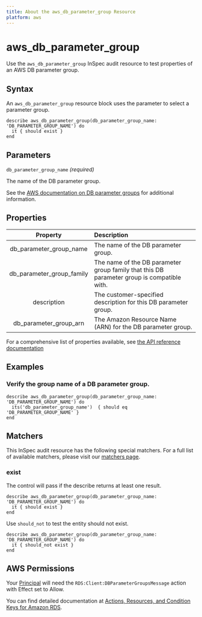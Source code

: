 ```yaml
---
title: About the aws_db_parameter_group Resource
platform: aws
---
```


# aws_db_parameter_group

Use the `aws_db_parameter_group` InSpec audit resource to test properties of an AWS DB parameter group.

## Syntax

An `aws_db_parameter_group` resource block uses the parameter to select a parameter group.

    describe aws_db_parameter_group(db_parameter_group_name: 'DB_PARAMETER_GROUP_NAME') do
      it { should exist }
    end

## Parameters

`db_parameter_group_name` _(required)_

The name of the DB parameter group.

See the [AWS documentation on DB parameter groups](https://docs.aws.amazon.com/AWSCloudFormation/latest/UserGuide/aws-properties-rds-dbparametergroup.html) for additional information.

## Properties

| Property | Description |
| :---: | :--- |
| db_parameter_group_name | The name of the DB parameter group. |
| db_parameter_group_family | The name of the DB parameter group family that this DB parameter group is compatible with. |
| description | The customer-specified description for this DB parameter group. |
| db_parameter_group_arn | The Amazon Resource Name (ARN) for the DB parameter group. |

For a comprehensive list of properties available, see [the API reference documentation](https://docs.aws.amazon.com/AmazonRDS/latest/APIReference/API_DBParameterGroup.html)

## Examples

### Verify the group name of a DB parameter group.

    describe aws_db_parameter_group(db_parameter_group_name: 'DB_PARAMETER_GROUP_NAME') do
      its('db_parameter_group_name')  { should eq 'DB_PARAMETER_GROUP_NAME' }
    end

## Matchers

This InSpec audit resource has the following special matchers. For a full list of available matchers, please visit our [matchers page](https://www.inspec.io/docs/reference/matchers/).

### exist

The control will pass if the describe returns at least one result.

    describe aws_db_parameter_group(db_parameter_group_name: 'DB_PARAMETER_GROUP_NAME') do
      it { should exist }
    end

Use `should_not` to test the entity should not exist.

    describe aws_db_parameter_group(db_parameter_group_name: 'DB_PARAMETER_GROUP_NAME') do
      it { should_not exist }
    end

## AWS Permissions

Your [Principal](https://docs.aws.amazon.com/IAM/latest/UserGuide/intro-structure.html#intro-structure-principal) will need the `RDS:Client:DBParameterGroupsMessage` action with Effect set to Allow.

You can find detailed documentation at [Actions, Resources, and Condition Keys for Amazon RDS](https://docs.aws.amazon.com/IAM/latest/UserGuide/list_amazonrds.html).
